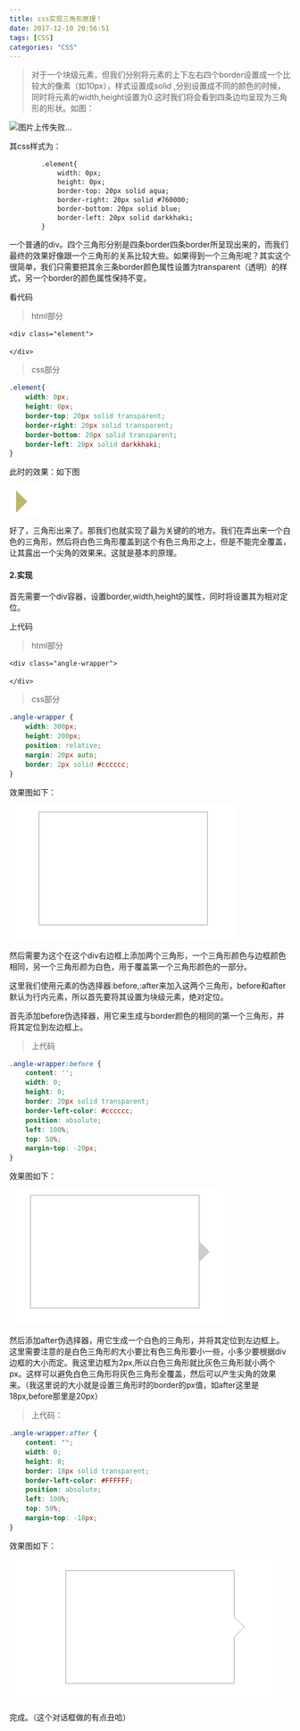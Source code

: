 ```yaml
---
title: css实现三角形原理！
date: 2017-12-10 20:56:51
tags: [CSS]
categories: "CSS"
---
```

> 对于一个块级元素，但我们分别将元素的上下左右四个border设置成一个比较大的像素（如10px），样式设置成solid ,分别设置成不同的颜色的时候，同时将元素的width,height设置为0.这时我们将会看到四条边均呈现为三角形的形状。如图：

![图片上传失败...](<img src="../images/ke.jpg">)

其css样式为：

```
        .element{
            width: 0px;
            height: 0px;
            border-top: 20px solid aqua;
            border-right: 20px solid #760000;
            border-bottom: 20px solid blue;
            border-left: 20px solid darkkhaki;
        }

```
一个普通的div。四个三角形分别是四条border四条border所呈现出来的，而我们最终的效果好像跟一个三角形的关系比较大些。如果得到一个三角形呢？其实这个很简单，我们只需要把其余三条border颜色属性设置为transparent（透明）的样式，另一个border的颜色属性保持不变。

看代码
>html部分
```
<div class="element">
 
</div>

```
>css部分
```CSS
.element{
    width: 0px;
    height: 0px;
    border-top: 20px solid transparent;
    border-right: 20px solid transparent;
    border-bottom: 20px solid transparent;
    border-left: 20px solid darkkhaki;
}

```
此时的效果：如下图

![图片上传失败...](../images/20160709113050655.png)

好了，三角形出来了。那我们也就实现了最为关键的的地方。我们在弄出来一个白色的三角形，然后将白色三角形覆盖到这个有色三角形之上，但是不能完全覆盖，让其露出一个尖角的效果来。这就是基本的原理。


#### 2.实现
首先需要一个div容器，设置border,width,height的属性，同时将设置其为相对定位。

上代码
>html部分
```
<div class="angle-wrapper">
    
</div>

```
>css部分
```CSS
.angle-wrapper {
    width: 300px;
    height: 200px;
    position: relative;
    margin: 20px auto;
    border: 2px solid #cccccc;
}

```
效果图如下：

![图片上传失败...](../images/111111.png)

然后需要为这个在这个div右边框上添加两个三角形，一个三角形颜色与边框颜色相同，另一个三角形颜为白色，用于覆盖第一个三角形颜色的一部分。

这里我们使用元素的伪选择器:before,:after来加入这两个三角形，before和after默认为行内元素，所以首先要将其设置为块级元素，绝对定位。

首先添加before伪选择器，用它来生成与border颜色的相同的第一个三角形，并将其定位到左边框上。

>上代码
```CSS
.angle-wrapper:before {
    content: '';
    width: 0;
    height: 0;
    border: 20px solid transparent;
    border-left-color: #cccccc;
    position: absolute;
    left: 100%;
    top: 50%;
    margin-top: -20px;
}

```
效果图如下：

![图片上传失败...](../images/20190124172635.png)

然后添加after伪选择器，用它生成一个白色的三角形，并将其定位到左边框上。这里需要注意的是白色三角形的大小要比有色三角形要小一些，小多少要根据div边框的大小而定。我这里边框为2px,所以白色三角形就比灰色三角形就小两个px。这样可以避免白色三角形将灰色三角形全覆盖，然后可以产生尖角的效果来。（我这里说的大小就是设置三角形时的border的px值，如after这里是18px,before那里是20px）

>上代码：
```CSS
.angle-wrapper:after {
    content: "";
    width: 0;
    height: 0;
    border: 18px solid transparent;
    border-left-color: #FFFFFF;
    position: absolute;
    left: 100%;
    top: 50%;
    margin-top: -18px;
}

```
效果图如下：

![图片上传失败...](../images/20190124172806.png)


完成。（这个对话框做的有点丑哈）
